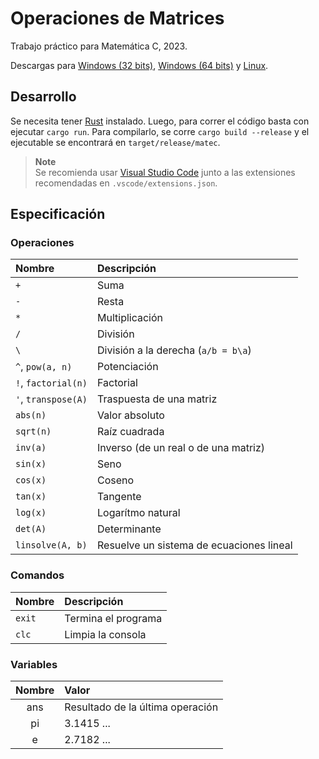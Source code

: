 # Operaciones de Matrices

Trabajo práctico para Matemática C, 2023.

Descargas para [Windows (32 bits)](), [Windows (64 bits)]() y [Linux]().

## Desarrollo

Se necesita tener [Rust](https://www.rust-lang.org/es/) instalado. Luego, para correr el código basta con ejecutar `cargo run`. Para compilarlo, se corre `cargo build --release` y el ejecutable se encontrará en `target/release/matec`.

> **Note**  
> Se recomienda usar [Visual Studio Code](https://code.visualstudio.com/) junto a las extensiones recomendadas en `.vscode/extensions.json`.

## Especificación

### Operaciones

| Nombre              | Descripción                              |
| :------------------ | :--------------------------------------- |
| `+`                 | Suma                                     |
| `-`                 | Resta                                    |
| `*`                 | Multiplicación                           |
| `/`                 | División                                 |
| `\`                 | División a la derecha (`a/b = b\a`)      |
| `^`, `pow(a, n)`    | Potenciación                             |
| `!`, `factorial(n)` | Factorial                                |
| `'`, `transpose(A)` | Traspuesta de una matriz                 |
| `abs(n)`            | Valor absoluto                           |
| `sqrt(n)`           | Raíz cuadrada                            |
| `inv(a)`            | Inverso (de un real o de una matriz)     |
| `sin(x)`            | Seno                                     |
| `cos(x)`            | Coseno                                   |
| `tan(x)`            | Tangente                                 |
| `log(x)`            | Logarítmo natural                        |
| `det(A)`            | Determinante                             |
| `linsolve(A, b)`    | Resuelve un sistema de ecuaciones lineal |

### Comandos

| Nombre | Descripción         |
| :----- | :------------------ |
| `exit` | Termina el programa |
| `clc`  | Limpia la consola   |

### Variables

| Nombre | Valor                            |
| :----: | :------------------------------- |
|  ans   | Resultado de la última operación |
|   pi   | 3.1415 ...                       |
|   e    | 2.7182 ...                       |
